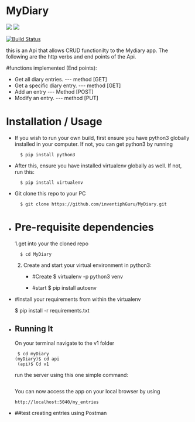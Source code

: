 # MyDiary
<a href="https://codeclimate.com/github/inventiphGuru/MyDiary/maintainability">
<img src="https://api.codeclimate.com/v1/badges/1b2d513327c14f928799/maintainability" /></a>

<a href="https://codeclimate.com/github/inventiphGuru/MyDiary/test_coverage">
<img src="https://api.codeclimate.com/v1/badges/1b2d513327c14f928799/test_coverage" /></a>

[![Build Status](https://travis-ci.org/inventiphGuru/MyDiary.svg?branch=master)](https://travis-ci.org/inventiphGuru/MyDiary)

this is an Api that allows CRUD functionilty to the Mydiary app.
The following are the http verbs and end points of the Api.

#functions implemented (End points):
* Get all diary entries.  --- method [GET]
* Get a specific diary entry. --- method [GET]
* Add an entry  --- Method [POST]
* Modify an entry. --- method [PUT]

# Installation / Usage
* If you wish to run your own build, first ensure you have python3 globally installed in your computer. 
If not, you can get python3 by running

		$ pip install python3
		
* After this, ensure you have installed virtualenv globally as well. If not, run this:

        $ pip install virtualenv

* Git clone this repo to your PC
 
        $ git clone https://github.com/inventiphGuru/MyDiary.git
		
* # Pre-requisite dependencies
    1.get into your the cloned repo 
     
        $ cd MyDiary
     

    2. Create and start your virtual environment in python3:
         
		 * #Create
        $ virtualenv -p python3 venv
		
		* #start
        $ pip install autoenv
        
* #Install your requirements from within the virtualenv
    
    $ pip install -r requirements.txt

* ## Running It
    On your terminal navigate to the v1 folder
    ```
	 $ cd myDiary
	(myDiary)$ cd api
	 (api)$ Cd v1
	 ```
	 run the server using this one simple command:
	 ``` $ (v1)$ python app.py
 	 ```
	You can now access the app on your local browser by using
    ```
    http://localhost:5040/my_entries
    ```
   
 * ##test creating entries using Postman
